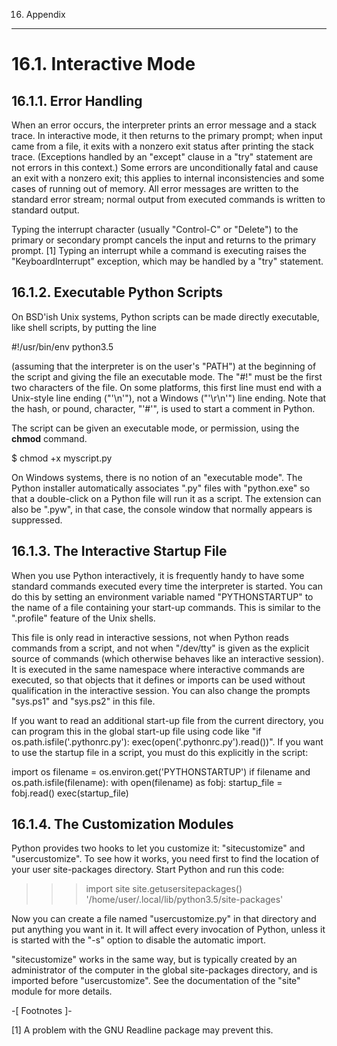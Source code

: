 16. Appendix
************


16.1. Interactive Mode
======================


16.1.1. Error Handling
----------------------

When an error occurs, the interpreter prints an error message and a stack trace. In interactive mode, it then returns to the primary prompt; when input came from a file, it exits with a nonzero exit status after printing the stack trace. (Exceptions handled by an "except" clause in a "try" statement are not errors in this context.) Some errors are unconditionally fatal and cause an exit with a nonzero exit; this applies to internal inconsistencies and some cases of running out of memory. All error messages are written to the standard error stream; normal output from executed commands is written to standard output.

Typing the interrupt character (usually "Control-C" or "Delete") to the primary or secondary prompt cancels the input and returns to the primary prompt. [1] Typing an interrupt while a command is executing raises the "KeyboardInterrupt" exception, which may be handled by a "try" statement.


16.1.2. Executable Python Scripts
---------------------------------

On BSD'ish Unix systems, Python scripts can be made directly executable, like shell scripts, by putting the line

   #!/usr/bin/env python3.5

(assuming that the interpreter is on the user's "PATH") at the beginning of the script and giving the file an executable mode. The "#!" must be the first two characters of the file. On some platforms, this first line must end with a Unix-style line ending ("'\n'"), not a Windows ("'\r\n'") line ending. Note that the hash, or pound, character, "'#'", is used to start a comment in Python.

The script can be given an executable mode, or permission, using the **chmod** command.

   $ chmod +x myscript.py

On Windows systems, there is no notion of an "executable mode". The Python installer automatically associates ".py" files with "python.exe" so that a double-click on a Python file will run it as a script. The extension can also be ".pyw", in that case, the console window that normally appears is suppressed.


16.1.3. The Interactive Startup File
------------------------------------

When you use Python interactively, it is frequently handy to have some standard commands executed every time the interpreter is started. You can do this by setting an environment variable named "PYTHONSTARTUP" to the name of a file containing your start-up commands. This is similar to the ".profile" feature of the Unix shells.

This file is only read in interactive sessions, not when Python reads commands from a script, and not when "/dev/tty" is given as the explicit source of commands (which otherwise behaves like an interactive session). It is executed in the same namespace where interactive commands are executed, so that objects that it defines or imports can be used without qualification in the interactive session. You can also change the prompts "sys.ps1" and "sys.ps2" in this file.

If you want to read an additional start-up file from the current directory, you can program this in the global start-up file using code like "if os.path.isfile('.pythonrc.py'): exec(open('.pythonrc.py').read())". If you want to use the startup file in a script, you must do this explicitly in the script:

   import os
   filename = os.environ.get('PYTHONSTARTUP')
   if filename and os.path.isfile(filename):
       with open(filename) as fobj:
           startup_file = fobj.read()
       exec(startup_file)


16.1.4. The Customization Modules
---------------------------------

Python provides two hooks to let you customize it: "sitecustomize" and "usercustomize". To see how it works, you need first to find the location of your user site-packages directory. Start Python and run this code:

   >>> import site
   >>> site.getusersitepackages()
   '/home/user/.local/lib/python3.5/site-packages'

Now you can create a file named "usercustomize.py" in that directory and put anything you want in it. It will affect every invocation of Python, unless it is started with the "-s" option to disable the automatic import.

"sitecustomize" works in the same way, but is typically created by an administrator of the computer in the global site-packages directory, and is imported before "usercustomize". See the documentation of the "site" module for more details.

-[ Footnotes ]-

[1] A problem with the GNU Readline package may prevent this.
